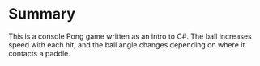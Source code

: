 # Summary
This is a console Pong game written as an intro to C#. The ball increases speed with each 
hit, and the ball angle changes depending on where it contacts a paddle.
